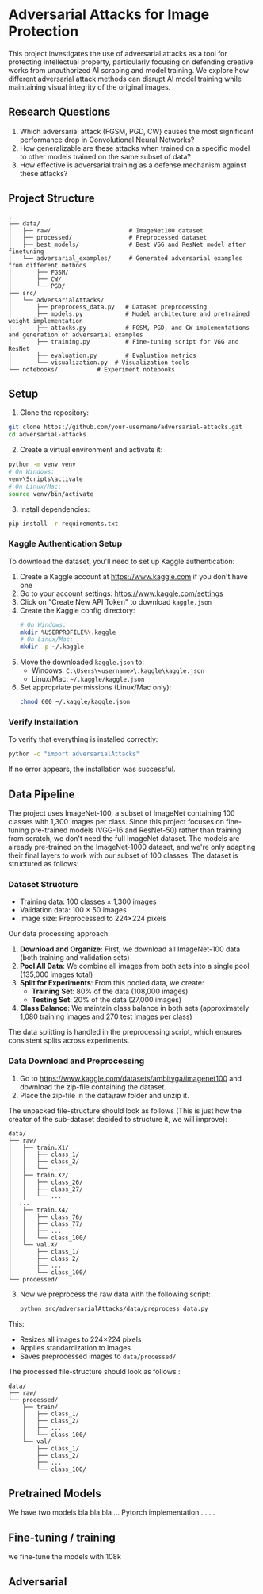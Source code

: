 # Adversarial Attacks for Image Protection

This project investigates the use of adversarial attacks as a tool for protecting intellectual property, particularly focusing on defending creative works from unauthorized AI scraping and model training. We explore how different adversarial attack methods can disrupt AI model training while maintaining visual integrity of the original images.

## Research Questions

1. Which adversarial attack (FGSM, PGD, CW) causes the most significant performance drop in Convolutional Neural Networks?
2. How generalizable are these attacks when trained on a specific model to other models trained on the same subset of data?
3. How effective is adversarial training as a defense mechanism against these attacks?

## Project Structure

```
.
├── data/
│   ├── raw/                      # ImageNet100 dataset
│   ├── processed/                # Preprocessed dataset
│   ├── best_models/              # Best VGG and ResNet model after finetuning
│   └── adversarial_examples/     # Generated adversarial examples from different methods
│       ├── FGSM/                 
│       ├── CW/                   
│       └── PGD/                  
├── src/
│   └── adversarialAttacks/
│       ├── preprocess_data.py   # Dataset preprocessing
│       ├── models.py            # Model architecture and pretrained weight implementation
│       ├── attacks.py           # FGSM, PGD, and CW implementations and generation of adversarial examples
│       ├── training.py          # Fine-tuning script for VGG and ResNet
│       ├── evaluation.py        # Evaluation metrics
│       └── visualization.py  # Visualization tools
└── notebooks/           # Experiment notebooks
```

## Setup

1. Clone the repository:
```bash
git clone https://github.com/your-username/adversarial-attacks.git
cd adversarial-attacks
```

2. Create a virtual environment and activate it:
```bash
python -m venv venv
# On Windows:
venv\Scripts\activate
# On Linux/Mac:
source venv/bin/activate
```

3. Install dependencies:
```bash
pip install -r requirements.txt
```

### Kaggle Authentication Setup

To download the dataset, you'll need to set up Kaggle authentication:

1. Create a Kaggle account at https://www.kaggle.com if you don't have one
2. Go to your account settings: https://www.kaggle.com/settings
3. Click on "Create New API Token" to download `kaggle.json`
4. Create the Kaggle config directory:
   ```bash
   # On Windows:
   mkdir %USERPROFILE%\.kaggle
   # On Linux/Mac:
   mkdir -p ~/.kaggle
   ```
5. Move the downloaded `kaggle.json` to:
   - Windows: `C:\Users\<username>\.kaggle\kaggle.json`
   - Linux/Mac: `~/.kaggle/kaggle.json`
6. Set appropriate permissions (Linux/Mac only):
   ```bash
   chmod 600 ~/.kaggle/kaggle.json
   ```

### Verify Installation

To verify that everything is installed correctly:

```bash
python -c "import adversarialAttacks"
```

If no error appears, the installation was successful.

## Data Pipeline

The project uses ImageNet-100, a subset of ImageNet containing 100 classes with 1,300 images per class. Since this project focuses on fine-tuning pre-trained models (VGG-16 and ResNet-50) rather than training from scratch, we don't need the full ImageNet dataset. The models are already pre-trained on the ImageNet-1000 dataset, and we're only adapting their final layers to work with our subset of 100 classes. The dataset is structured as follows:

### Dataset Structure
- Training data: 100 classes × 1,300 images
- Validation data: 100 × 50 images
- Image size: Preprocessed to 224×224 pixels


Our data processing approach:
1. **Download and Organize**: First, we download all ImageNet-100 data (both training and validation sets)
2. **Pool All Data**: We combine all images from both sets into a single pool (135,000 images total)
3. **Split for Experiments**: From this pooled data, we create:
   - **Training Set**: 80% of the data (108,000 images)
   - **Testing Set**: 20% of the data (27,000 images)
4. **Class Balance**: We maintain class balance in both sets (approximately 1,080 training images and 270 test images per class)

The data splitting is handled in the preprocessing script, which ensures consistent splits across experiments.

### Data Download and Preprocessing
1. Go to https://www.kaggle.com/datasets/ambityga/imagenet100 and download the zip-file containing the dataset.
2. Place the zip-file in the data\raw folder and unzip it.

The unpacked file-structure should look as follows (This is just how the creator of the sub-dataset decided to structure it, we will improve):
```
data/
├── raw/
│   ├── train.X1/
│   │   ├── class_1/
│   │   ├── class_2/
│   │   └── ...
│   ├── train.X2/
│   │   ├── class_26/
│   │   ├── class_27/
│   │   └── ...
│  ...
│   ├── train.X4/
│   │   ├── class_76/
│   │   ├── class_77/
│   │   ├── ...
│   │   └── class_100/
│   └── val.X/
│       ├── class_1/
│       ├── class_2/
│       ├── ...
│       └── class_100/
└── processed/
```

3. Now we preprocess the raw data with the following script:
   ```bash
   python src/adversarialAttacks/data/preprocess_data.py
   ```
This:
- Resizes all images to 224×224 pixels
- Applies standardization to images
- Saves preprocessed images to `data/processed/`

The processed file-structure should look as follows :
```
data/
├── raw/
└── processed/
    ├── train/
    │   ├── class_1/
    │   ├── class_2/
    │   ├── ...
    │   └── class_100/
    └── val/
        ├── class_1/
        ├── class_2/
        ├── ...
        └── class_100/
```

## Pretrained Models

We have two models bla bla bla ... Pytorch implementation ... ...

## Fine-tuning / training
we fine-tune the models with 108k 


## Adversarial 